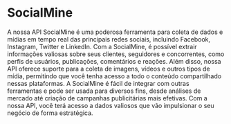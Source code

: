# SocialMine
 A nossa API SocialMine é uma poderosa ferramenta para coleta de dados e mídias em tempo real das principais redes sociais, incluindo Facebook, Instagram, Twitter e LinkedIn. Com a SocialMine, é possível extrair informações valiosas sobre seus clientes, seguidores e concorrentes, como perfis de usuários, publicações, comentários e reações. Além disso, nossa API oferece suporte para a coleta de imagens, vídeos e outros tipos de mídia, permitindo que você tenha acesso a todo o conteúdo compartilhado nessas plataformas. A SocialMine é fácil de integrar com outras ferramentas e pode ser usada para diversos fins, desde análises de mercado até criação de campanhas publicitárias mais efetivas. Com a nossa API, você terá acesso a dados valiosos que vão impulsionar o seu negócio de forma estratégica.
